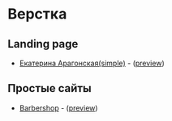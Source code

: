 # Верстка

## Landing page

* [Екатерина Арагонская(simple)](/landing1) - ([preview](https://deonisiu.github.io/landing1))

## Простые сайты

* [Barbershop](/site1) - ([preview](https://deonisiu.github.io/site1))